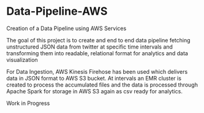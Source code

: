# Data-Pipeline-AWS
Creation of a Data Pipeline using AWS Services

The goal of this project is to create and end to end data pipeline
fetching unstructured JSON data from twitter at specific time intervals
and transforming them into readable, relational format 
for analytics and data visualization

For Data Ingestion, AWS Kinesis Firehose has been used which
delivers data in JSON format to AWS S3 bucket. At intervals
an EMR cluster is created to process the accumulated files
and the data is processed through Apache Spark for storage 
in AWS S3 again as csv ready for analytics.

Work in Progress